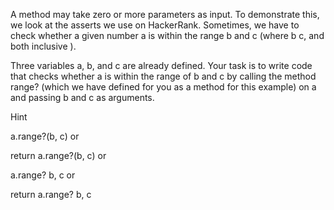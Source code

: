 A method may take zero or more parameters as input. To demonstrate this, we look at the asserts we use on HackerRank. Sometimes, we have to check whether a given number a is within the range b and c (where b  c, and both inclusive ).

Three variables a, b, and c are already defined. Your task is to write code that checks whether a is within the range of b and c by calling the method range? (which we have defined for you as a method for this example) on a and passing b and c as arguments.

Hint

a.range?(b, c)
or

return a.range?(b, c)
or

a.range? b, c
or

return a.range? b, c
